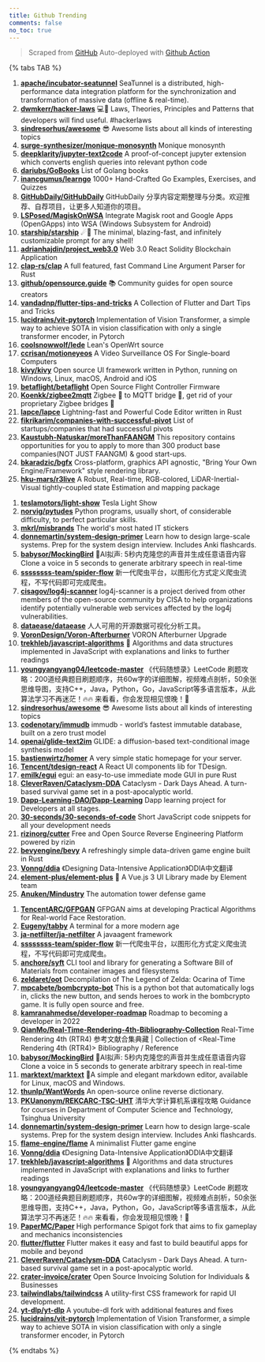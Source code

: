 ```yaml
---
title: Github Trending
comments: false
no_toc: true
---
```


> Scraped from [GitHub](https://github.com/trending)
Auto-deployed with [Github Action](https://docs.github.com/en/actions)

{% tabs TAB %}
<!-- tab Daily -->
1. [**apache/incubator-seatunnel**](https://github.com/apache/incubator-seatunnel)
SeaTunnel is a distributed, high-performance data integration platform for the synchronization and transformation of massive data (offline & real-time).
2. [**dwmkerr/hacker-laws**](https://github.com/dwmkerr/hacker-laws)
💻📖 Laws, Theories, Principles and Patterns that developers will find useful. #hackerlaws
3. [**sindresorhus/awesome**](https://github.com/sindresorhus/awesome)
😎 Awesome lists about all kinds of interesting topics
4. [**surge-synthesizer/monique-monosynth**](https://github.com/surge-synthesizer/monique-monosynth)
Monique monosynth
5. [**deepklarity/jupyter-text2code**](https://github.com/deepklarity/jupyter-text2code)
A proof-of-concept jupyter extension which converts english queries into relevant python code
6. [**dariubs/GoBooks**](https://github.com/dariubs/GoBooks)
List of Golang books
7. [**inancgumus/learngo**](https://github.com/inancgumus/learngo)
1000+ Hand-Crafted Go Examples, Exercises, and Quizzes
8. [**GitHubDaily/GitHubDaily**](https://github.com/GitHubDaily/GitHubDaily)
GitHubDaily 分享内容定期整理与分类。欢迎推荐、自荐项目，让更多人知道你的项目。
9. [**LSPosed/MagiskOnWSA**](https://github.com/LSPosed/MagiskOnWSA)
Integrate Magisk root and Google Apps (OpenGApps) into WSA (Windows Subsystem for Android)
10. [**starship/starship**](https://github.com/starship/starship)
☄🌌️ The minimal, blazing-fast, and infinitely customizable prompt for any shell!
11. [**adrianhajdin/project_web3.0**](https://github.com/adrianhajdin/project_web3.0)
Web 3.0 React Solidity Blockchain Application
12. [**clap-rs/clap**](https://github.com/clap-rs/clap)
A full featured, fast Command Line Argument Parser for Rust
13. [**github/opensource.guide**](https://github.com/github/opensource.guide)
📚 Community guides for open source creators
14. [**vandadnp/flutter-tips-and-tricks**](https://github.com/vandadnp/flutter-tips-and-tricks)
A Collection of Flutter and Dart Tips and Tricks
15. [**lucidrains/vit-pytorch**](https://github.com/lucidrains/vit-pytorch)
Implementation of Vision Transformer, a simple way to achieve SOTA in vision classification with only a single transformer encoder, in Pytorch
16. [**coolsnowwolf/lede**](https://github.com/coolsnowwolf/lede)
Lean's OpenWrt source
17. [**ccrisan/motioneyeos**](https://github.com/ccrisan/motioneyeos)
A Video Surveillance OS For Single-board Computers
18. [**kivy/kivy**](https://github.com/kivy/kivy)
Open source UI framework written in Python, running on Windows, Linux, macOS, Android and iOS
19. [**betaflight/betaflight**](https://github.com/betaflight/betaflight)
Open Source Flight Controller Firmware
20. [**Koenkk/zigbee2mqtt**](https://github.com/Koenkk/zigbee2mqtt)
Zigbee 🐝 to MQTT bridge 🌉, get rid of your proprietary Zigbee bridges 🔨
21. [**lapce/lapce**](https://github.com/lapce/lapce)
Lightning-fast and Powerful Code Editor written in Rust
22. [**fikrikarim/companies-with-successful-pivot**](https://github.com/fikrikarim/companies-with-successful-pivot)
List of startups/companies that had successful pivots
23. [**Kaustubh-Natuskar/moreThanFAANGM**](https://github.com/Kaustubh-Natuskar/moreThanFAANGM)
This repository contains opportunities for you to apply to more than 300 product base companies(NOT JUST FAANGM) & good start-ups.
24. [**bkaradzic/bgfx**](https://github.com/bkaradzic/bgfx)
Cross-platform, graphics API agnostic, "Bring Your Own Engine/Framework" style rendering library.
25. [**hku-mars/r3live**](https://github.com/hku-mars/r3live)
A Robust, Real-time, RGB-colored, LiDAR-Inertial-Visual tightly-coupled state Estimation and mapping package
<!-- endtab -->
<!-- tab Weekly -->
1. [**teslamotors/light-show**](https://github.com/teslamotors/light-show)
Tesla Light Show
2. [**norvig/pytudes**](https://github.com/norvig/pytudes)
Python programs, usually short, of considerable difficulty, to perfect particular skills.
3. [**mkrl/misbrands**](https://github.com/mkrl/misbrands)
The world's most hated IT stickers
4. [**donnemartin/system-design-primer**](https://github.com/donnemartin/system-design-primer)
Learn how to design large-scale systems. Prep for the system design interview. Includes Anki flashcards.
5. [**babysor/MockingBird**](https://github.com/babysor/MockingBird)
🚀AI拟声: 5秒内克隆您的声音并生成任意语音内容 Clone a voice in 5 seconds to generate arbitrary speech in real-time
6. [**ssssssss-team/spider-flow**](https://github.com/ssssssss-team/spider-flow)
新一代爬虫平台，以图形化方式定义爬虫流程，不写代码即可完成爬虫。
7. [**cisagov/log4j-scanner**](https://github.com/cisagov/log4j-scanner)
log4j-scanner is a project derived from other members of the open-source community by CISA to help organizations identify potentially vulnerable web services affected by the log4j vulnerabilities.
8. [**dataease/dataease**](https://github.com/dataease/dataease)
人人可用的开源数据可视化分析工具。
9. [**VoronDesign/Voron-Afterburner**](https://github.com/VoronDesign/Voron-Afterburner)
VORON Afterburner Upgrade
10. [**trekhleb/javascript-algorithms**](https://github.com/trekhleb/javascript-algorithms)
📝 Algorithms and data structures implemented in JavaScript with explanations and links to further readings
11. [**youngyangyang04/leetcode-master**](https://github.com/youngyangyang04/leetcode-master)
《代码随想录》LeetCode 刷题攻略：200道经典题目刷题顺序，共60w字的详细图解，视频难点剖析，50余张思维导图，支持C++，Java，Python，Go，JavaScript等多语言版本，从此算法学习不再迷茫！🔥🔥 来看看，你会发现相见恨晚！🚀
12. [**sindresorhus/awesome**](https://github.com/sindresorhus/awesome)
😎 Awesome lists about all kinds of interesting topics
13. [**codenotary/immudb**](https://github.com/codenotary/immudb)
immudb - world’s fastest immutable database, built on a zero trust model
14. [**openai/glide-text2im**](https://github.com/openai/glide-text2im)
GLIDE: a diffusion-based text-conditional image synthesis model
15. [**bastienwirtz/homer**](https://github.com/bastienwirtz/homer)
A very simple static homepage for your server.
16. [**Tencent/tdesign-react**](https://github.com/Tencent/tdesign-react)
A React UI components lib for TDesign.
17. [**emilk/egui**](https://github.com/emilk/egui)
egui: an easy-to-use immediate mode GUI in pure Rust
18. [**CleverRaven/Cataclysm-DDA**](https://github.com/CleverRaven/Cataclysm-DDA)
Cataclysm - Dark Days Ahead. A turn-based survival game set in a post-apocalyptic world.
19. [**Dapp-Learning-DAO/Dapp-Learning**](https://github.com/Dapp-Learning-DAO/Dapp-Learning)
Dapp learning project for Developers at all stages.
20. [**30-seconds/30-seconds-of-code**](https://github.com/30-seconds/30-seconds-of-code)
Short JavaScript code snippets for all your development needs
21. [**rizinorg/cutter**](https://github.com/rizinorg/cutter)
Free and Open Source Reverse Engineering Platform powered by rizin
22. [**bevyengine/bevy**](https://github.com/bevyengine/bevy)
A refreshingly simple data-driven game engine built in Rust
23. [**Vonng/ddia**](https://github.com/Vonng/ddia)
《Designing Data-Intensive Application》DDIA中文翻译
24. [**element-plus/element-plus**](https://github.com/element-plus/element-plus)
🎉 A Vue.js 3 UI Library made by Element team
25. [**Anuken/Mindustry**](https://github.com/Anuken/Mindustry)
The automation tower defense game
<!-- endtab -->
<!-- tab Monthly -->
1. [**TencentARC/GFPGAN**](https://github.com/TencentARC/GFPGAN)
GFPGAN aims at developing Practical Algorithms for Real-world Face Restoration.
2. [**Eugeny/tabby**](https://github.com/Eugeny/tabby)
A terminal for a more modern age
3. [**ja-netfilter/ja-netfilter**](https://github.com/ja-netfilter/ja-netfilter)
A javaagent framework
4. [**ssssssss-team/spider-flow**](https://github.com/ssssssss-team/spider-flow)
新一代爬虫平台，以图形化方式定义爬虫流程，不写代码即可完成爬虫。
5. [**anchore/syft**](https://github.com/anchore/syft)
CLI tool and library for generating a Software Bill of Materials from container images and filesystems
6. [**zeldaret/oot**](https://github.com/zeldaret/oot)
Decompilation of The Legend of Zelda: Ocarina of Time
7. [**mpcabete/bombcrypto-bot**](https://github.com/mpcabete/bombcrypto-bot)
This is a python bot that automatically logs in, clicks the new button, and sends heroes to work in the bombcrypto game. It is fully open source and free.
8. [**kamranahmedse/developer-roadmap**](https://github.com/kamranahmedse/developer-roadmap)
Roadmap to becoming a developer in 2022
9. [**QianMo/Real-Time-Rendering-4th-Bibliography-Collection**](https://github.com/QianMo/Real-Time-Rendering-4th-Bibliography-Collection)
Real-Time Rendering 4th (RTR4) 参考文献合集典藏 | Collection of <Real-Time Rendering 4th (RTR4)> Bibliography / Reference
10. [**babysor/MockingBird**](https://github.com/babysor/MockingBird)
🚀AI拟声: 5秒内克隆您的声音并生成任意语音内容 Clone a voice in 5 seconds to generate arbitrary speech in real-time
11. [**marktext/marktext**](https://github.com/marktext/marktext)
📝A simple and elegant markdown editor, available for Linux, macOS and Windows.
12. [**thunlp/WantWords**](https://github.com/thunlp/WantWords)
An open-source online reverse dictionary.
13. [**PKUanonym/REKCARC-TSC-UHT**](https://github.com/PKUanonym/REKCARC-TSC-UHT)
清华大学计算机系课程攻略 Guidance for courses in Department of Computer Science and Technology, Tsinghua University
14. [**donnemartin/system-design-primer**](https://github.com/donnemartin/system-design-primer)
Learn how to design large-scale systems. Prep for the system design interview. Includes Anki flashcards.
15. [**flame-engine/flame**](https://github.com/flame-engine/flame)
A minimalist Flutter game engine
16. [**Vonng/ddia**](https://github.com/Vonng/ddia)
《Designing Data-Intensive Application》DDIA中文翻译
17. [**trekhleb/javascript-algorithms**](https://github.com/trekhleb/javascript-algorithms)
📝 Algorithms and data structures implemented in JavaScript with explanations and links to further readings
18. [**youngyangyang04/leetcode-master**](https://github.com/youngyangyang04/leetcode-master)
《代码随想录》LeetCode 刷题攻略：200道经典题目刷题顺序，共60w字的详细图解，视频难点剖析，50余张思维导图，支持C++，Java，Python，Go，JavaScript等多语言版本，从此算法学习不再迷茫！🔥🔥 来看看，你会发现相见恨晚！🚀
19. [**PaperMC/Paper**](https://github.com/PaperMC/Paper)
High performance Spigot fork that aims to fix gameplay and mechanics inconsistencies
20. [**flutter/flutter**](https://github.com/flutter/flutter)
Flutter makes it easy and fast to build beautiful apps for mobile and beyond
21. [**CleverRaven/Cataclysm-DDA**](https://github.com/CleverRaven/Cataclysm-DDA)
Cataclysm - Dark Days Ahead. A turn-based survival game set in a post-apocalyptic world.
22. [**crater-invoice/crater**](https://github.com/crater-invoice/crater)
Open Source Invoicing Solution for Individuals & Businesses
23. [**tailwindlabs/tailwindcss**](https://github.com/tailwindlabs/tailwindcss)
A utility-first CSS framework for rapid UI development.
24. [**yt-dlp/yt-dlp**](https://github.com/yt-dlp/yt-dlp)
A youtube-dl fork with additional features and fixes
25. [**lucidrains/vit-pytorch**](https://github.com/lucidrains/vit-pytorch)
Implementation of Vision Transformer, a simple way to achieve SOTA in vision classification with only a single transformer encoder, in Pytorch
<!-- endtab -->
{% endtabs %}

